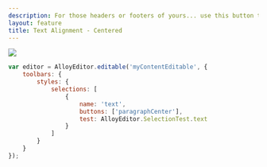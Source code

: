 ```yaml
---
description: For those headers or footers of yours... use this button to center them in the document.
layout: feature
title: Text Alignment - Centered
---
```

<div class="thumbnail">
  <img class="img img-polaroid" src="/images/features/button-bold.gif"/>
</div>

```javascript
var editor = AlloyEditor.editable('myContentEditable', {
	toolbars: {
		styles: {
			selections: [
				{
					name: 'text',
					buttons: ['paragraphCenter'],
					test: AlloyEditor.SelectionTest.text
				}
			]
		}
	}
});
```